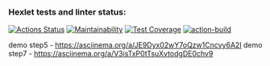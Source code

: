 ### Hexlet tests and linter status:
[![Actions Status](https://github.com/Dmitry913/java-project-71/actions/workflows/hexlet-check.yml/badge.svg)](https://github.com/Dmitry913/java-project-71/actions)
[![Maintainability](https://api.codeclimate.com/v1/badges/6a72b487ab8011c1816a/maintainability)](https://codeclimate.com/github/Dmitry913/java-project-71/maintainability)
[![Test Coverage](https://api.codeclimate.com/v1/badges/6a72b487ab8011c1816a/test_coverage)](https://codeclimate.com/github/Dmitry913/java-project-71/test_coverage)
[![action-build](https://github.com/Dmitry913/java-project-71/actions/workflows/action-build.yaml/badge.svg)](https://github.com/Dmitry913/java-project-71/actions/workflows/action-build.yaml)

demo step5 - https://asciinema.org/a/JE9Dyx02wY7oQzw1Cncvy6A2I
demo step7 - https://asciinema.org/a/V3isTxP0tTsuXvtodgDE0chv9
